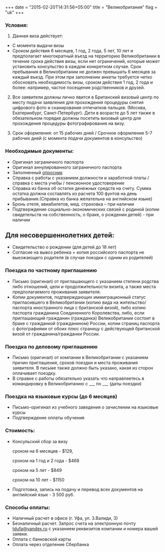 +++
date = "2015-02-20T14:31:56+05:00"
title = "Великобритания"
flag = "uk"
+++

### Условия:

1. Данная виза действует:

* C момента выдачи визы
* Cроком действия 6 месяцев, 1 год, 2 года, 5 лет, 10 лет и предполагает многократный въезд на территорию Великобритании в течение срока действия визы, если нет ограничений, которые может установить консульство в каждом конкретном случае. Срок пребывания в Великобритании не должен превышать 6 месяцев за каждый въезд. При этом при заполнении анкеты требуется четко обосновать необходимость визы, сроком действия 1 год, 2 года и более: например, частое посещение родственников и друзей.

2. Все заявители должны лично явится в Британский визовый центр по месту подачи заявления для прохождения процедуры снятия цифрового фото и сканирования отпечатков пальцев. (Москва, Екатеринбург, Санкт-Петербург). Дети в возрасте до 5 лет также в обязательном порядке должны посетить визовый центр для прохождения процедуры фотографирования на визу.

3. Срок оформления: от 15 рабочих дней / Срочное оформление 5-7 рабочих дней (с момента подачи документов в консульство)

### Необходимые документы:

* Оригинал заграничного паспорта
* Оригинал аннулированного заграничного паспорта
* Заполненный [опросник](/forms/uk.doc)
* Справка с работы с указанием должности и заработной платы /справка с места учебы / пенсионное удостоверение
* Справка из банка об остатке денежных средств на счету. Сумма остатка должна составлять из расчета 100 фунтов на день прибывания.(Справка из банка желательна на английском языке)
* Бронь отеля, авиабилетов, мед. страховка – при наличии
* Подтверждение социально-экономических связей с родиной (копии свидетельств на собственность, о браке, о рождении детей) - при наличии

## Для несовершеннолетних детей:

* Свидетельство о рождении (для детей до 18 лет)
* Согласие на вывоз ребенка + копия российского паспорта не выезжающего родителя (в случае поездки с одним из родителей)


### Поездка по частному приглашению

* Письмо (оригинал) от приглашающего с указанием степени родства либо отношений, цели и продолжительности визита, а также места предполагаемого проживания заявителя.
* Копии документов, подтверждающих иммиграционный статус пригласившего в Великобритании (копию вида на жительство/ паспорта иностранного лица с британской визой), либо копию паспорта гражданина Соединенного Королевства, либо, если приглашающий гражданин (гражданка) Великобритании состоит в браке с гражданкой (гражданином) России, копии страниц паспорта с фотографиями от обоих плюс страницу с действующей британской визой от гражданина/гражданки России.


### Поездка по деловому приглашению

* Письмо (оригинал) от компании в Великобритании с указанием причин приглашения, сроков поездки и места проживания заявителя. В письме также должно быть указано, какая из сторон оплачивает поездку.
* В справке с работы обязательно указать что направляетесь в командировку в Великобританию с ___ по ___ (даты поездки)


### Поездка на языковые курсы (до 6 месяцев)

* Письмо-оригинал из учебного заведения о зачислении на языковые курсы
* Подтверждение оплаты обучения


### Стоимость:

* Консульский сбор за визу

  сроком на 6 месяцев - $129,

  сроком на 1 год и 2 года - $468

  сроком на 5 лет - $849

  сроком на 10 лет - $1150

* Подготовка, запись на подачу и перевод всех документов на английский язык - 3 500 руб.

### Способы оплаты:

* Наличный расчет в офисе (г. Уфа, ул. З.Валиди, 3)
* Безналичный расчет. Запрос счета на электронную почту  [tdufa@yandex.ru](mailto:tdufa@yandex.ru) с указанием реквизитов компании и номера вашей заявки.
* Оплата с банковской карты
* Оплата через отделение Сбербанка
